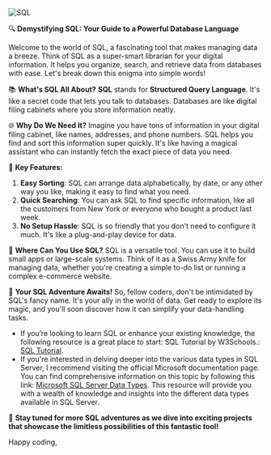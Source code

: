 ![SQL](SQL.png)

🔍 **Demystifying SQL: Your Guide to a Powerful Database Language**

Welcome to the world of SQL, a fascinating tool that makes managing data a breeze. Think of SQL as a super-smart librarian for your digital information. It helps you organize, search, and retrieve data from databases with ease. Let's break down this enigma into simple words!

📚 **What's SQL All About?**
**SQL** stands for **Structured Query Language**. It's like a secret code that lets you talk to databases. Databases are like digital filing cabinets where you store information neatly.

🌐 **Why Do We Need It?**
Imagine you have tons of information in your digital filing cabinet, like names, addresses, and phone numbers. SQL helps you find and sort this information super quickly. It's like having a magical assistant who can instantly fetch the exact piece of data you need.

🔑 **Key Features:**
1. **Easy Sorting**: SQL can arrange data alphabetically, by date, or any other way you like, making it easy to find what you need.
2. **Quick Searching**: You can ask SQL to find specific information, like all the customers from New York or everyone who bought a product last week.
3. **No Setup Hassle**: SQL is so friendly that you don't need to configure it much. It's like a plug-and-play device for data.

💼 **Where Can You Use SQL?**
SQL is a versatile tool. You can use it to build small apps or large-scale systems. Think of it as a Swiss Army knife for managing data, whether you're creating a simple to-do list or running a complex e-commerce website.

🚀 **Your SQL Adventure Awaits!**
So, fellow coders, don't be intimidated by SQL's fancy name. It's your ally in the world of data. Get ready to explore its magic, and you'll soon discover how it can simplify your data-handling tasks.

- If you’re looking to learn SQL or enhance your existing knowledge, the following resource is a great place to start: SQL Tutorial by W3Schools.: [SQL Tutorial](https://www.w3schools.com/sql/).
- If you're interested in delving deeper into the various data types in SQL Server, I recommend visiting the official Microsoft documentation page. You can find comprehensive information on this topic by following this link: [Microsoft SQL Server Data Types](https://docs.microsoft.com/en-us/sql/t-sql/data-types/data-types-transact-sql?view=sql-server-ver15). This resource will provide you with a wealth of knowledge and insights into the different data types available in SQL Server.

🔗 **Stay tuned for more SQL adventures as we dive into exciting projects that showcase the limitless possibilities of this fantastic tool!**

Happy coding,
